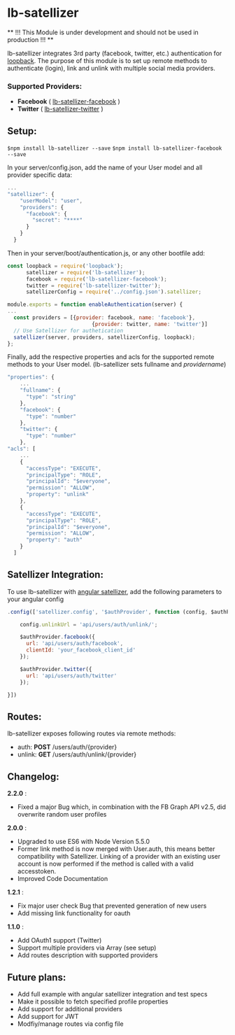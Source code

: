 # lb-satellizer

** !!! This Module is under development and should not be used in production !!! **

lb-satellizer integrates 3rd party (facebook, twitter, etc.) authentication for [loopback](https://github.com/strongloop/loopback).
The purpose of this module is to set up remote methods to authenticate (login), link and unlink with multiple social media providers.

### Supported Providers:

- **Facebook** ( [lb-satellizer-facebook](https://github.com/mfressdorf/lb-satellizer-facebook) )
- **Twitter** ( [lb-satellizer-twitter](https://github.com/mfressdorf/lb-satellizer-twitter) )

## Setup:

```$npm install lb-satellizer --save```
```$npm install lb-satellizer-facebook --save```

In your server/config.json, add the name of your User model and all provider specific data:

```javascript
...
"satellizer": {
    "userModel": "user",
    "providers": {
      "facebook": {
        "secret": "****"
      }
    }
  }
```

Then in your server/boot/authentication.js, or any other bootfile add:

```javascript
const loopback = require('loopback');
      satellizer = require('lb-satellizer');
      facebook = require('lb-satellizer-facebook');
      twitter = require('lb-satellizer-twitter');
      satellizerConfig = require('../config.json').satellizer;

module.exports = function enableAuthentication(server) {
...
  const providers = [{provider: facebook, name: 'facebook'},
  				           {provider: twitter, name: 'twitter'}]
  // Use Satellizer for authetication
  satellizer(server, providers, satellizerConfig, loopback);
};

```

Finally, add the respective properties and acls for the supported remote methods to your User model. (lb-satellizer sets fullname and *providername*)

```javascript
"properties": {
	...
    "fullname": {
      "type": "string"
    },
    "facebook": {
      "type": "number"
    },
    "twitter": {
      "type": "number"
    },
"acls": [
	...
    {
      "accessType": "EXECUTE",
      "principalType": "ROLE",
      "principalId": "$everyone",
      "permission": "ALLOW",
      "property": "unlink"
    },
    {
      "accessType": "EXECUTE",
      "principalType": "ROLE",
      "principalId": "$everyone",
      "permission": "ALLOW",
      "property": "auth"
    }
  ]
```

## Satellizer Integration:

To use lb-satellizer with [angular satellizer](https://github.com/sahat/satellizer), add the following parameters to your angular config

```javascript
.config(['satellizer.config', '$authProvider', function (config, $authProvider) {

    config.unlinkUrl = 'api/users/auth/unlink/';

    $authProvider.facebook({
      url: 'api/users/auth/facebook',
      clientId: 'your_facebook_client_id'
    });

    $authProvider.twitter({
      url: 'api/users/auth/twitter'
    });

}])
```

## Routes:
lb-satellizer exposes following routes via remote methods:

- auth: **POST** /users/auth/{provider}
- unlink: **GET** /users/auth/unlink/{provider}

## Changelog:

**2.2.0** :
- Fixed a major Bug which, in combination with the FB Graph API v2.5, did overwrite random user profiles

**2.0.0** :

- Upgraded to use ES6 with Node Version 5.5.0
- Former link method is now merged with User.auth, this means better compatibility with Satellizer. Linking of a provider with an existing user account is now performed if the method is called with a valid accesstoken.
- Improved Code Documentation

**1.2.1** :

- Fix major user check Bug that prevented generation of new users
- Add missing link functionality for oauth

**1.1.0** :

- Add OAuth1 support (Twitter)
- Support multiple providers via Array (see setup)
- Add routes description with supported providers


## Future plans:

- Add full example with angular satellizer integration and test specs
- Make it possible to fetch specified profile properties
- Add support for additional providers
- Add support for JWT
- Modfiy/manage routes via config file
